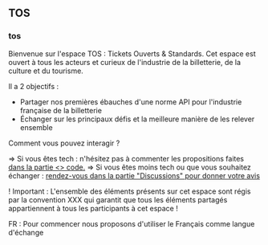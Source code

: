 ## TOS



### tos
Bienvenue sur l'espace TOS : Tickets Ouverts & Standards. 
Cet espace est ouvert à tous les acteurs et curieux de l'industrie de la billetterie, de la culture et du tourisme. 

Il a 2 objectifs : 
* Partager nos premières ébauches d'une norme API pour l'industrie française de la billetterie
* Échanger sur les principaux défis et la meilleure manière de les relever ensemble 

Comment vous pouvez interagir ? 

=> Si vous êtes tech : n'hésitez pas à commenter les propositions faites [dans la partie <> code.](https://github.com/tickets-ouverts-standards/tos) 
=> Si vous êtes moins tech ou que vous souhaitez échanger : [rendez-vous dans la partie "Discussions" pour donner votre avis](https://github.com/tickets-ouverts-standards/tos/discussions)

! Important : L'ensemble des éléments présents sur cet espace sont régis par la convention XXX qui garantit que tous les éléments partagés appartiennent à tous les participants à cet espace ! 

FR : Pour commencer nous proposons d'utiliser le Français comme langue d'échange
